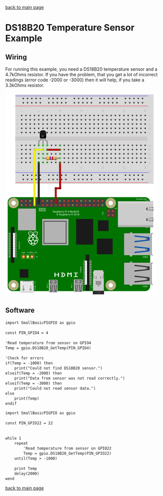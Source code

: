 [back to main page](./index.html)

# DS18B20 Temperature Sensor Example

## Wiring

For running this example, you need a DS18B20 temperature sensor and a 4.7kOhms resistor.
If you have the problem, that you get a lot of incorrect readings (error code -2000 or -3000) then
it will help, if you take a 3.3kOhms resistor.

![Wiring DS18B20](./images/ds18b20_wiring.png)

## Software

```freebasic
import SmallBasicPIGPIO as gpio

const PIN_GPIO4 = 4

'Read temperature from sensor on GPIO4
Temp = gpio.DS18B20_GetTemp(PIN_GPIO4)

'Check for errors
if(Temp = -1000) then
	print("Could not find DS18B20 sensor.")
elseif(Temp = -2000) then
	print("Data from sensor was not read correctly.")
elseif(Temp = -3000) then
	print("Could not read sensor data.")
else
	print(Temp)
endif
```

```freebasic
import SmallBasicPIGPIO as gpio

const PIN_GPIO22 = 22


while 1
    repeat
        'Read temperature from sensor on GPIO22
        Temp = gpio.DS18B20_GetTemp(PIN_GPIO22)
    until(Temp > -1000)

    print Temp
    delay(2000)
wend
```


[back to main page](./index.html)
